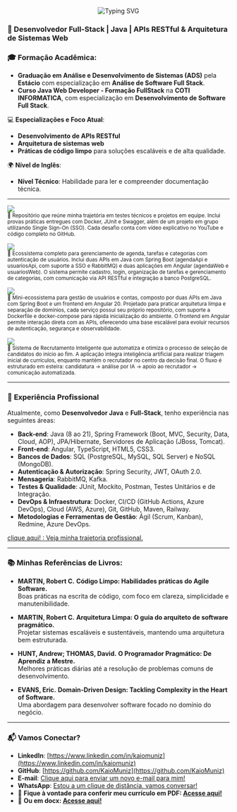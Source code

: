 <p align="center">
  <img src="https://readme-typing-svg.demolab.com?font=Fira+Code&size=28&speed=50&pause=2000&repeat=true&color=F2CDCD&center=true&width=1000&lines=Ol%C3%A1%2C+sou+Kaio+Muniz!+%F0%9F%91%8B;Desenvolvedor+Full-Stack;apaixonado+por+tecnologia!;Java+%7C+APIs+RESTful;Arquitetura+de+Sistemas+Web" alt="Typing SVG" />
</p>

### 🚀 Desenvolvedor Full-Stack | Java | APIs RESTful & Arquitetura de Sistemas Web

### 🎓 Formação Acadêmica:
- **Graduação em Análise e Desenvolvimento de Sistemas (ADS)** pela **Estácio** com especialização em **Análise de Software Full Stack**.
- **Curso Java Web Developer - Formação FullStack** na **COTI INFORMATICA**, com especialização em **Desenvolvimento de Software Full Stack**.

💻 **Especializações e Foco Atual**:  
- **Desenvolvimento de APIs RESTful**  
- **Arquitetura de sistemas web**  
- **Práticas de código limpo** para soluções escaláveis e de alta qualidade.

🌍 **Nível de Inglês**:  
- **Nível Técnico**: Habilidade para ler e compreender documentação técnica.  


---

<p>
  <a href="https://github.com/KaioMuniz/projeto1">
    <img src="https://img.shields.io/badge/Projeto%201-%23F2CDCD?style=for-the-badge&logo=github&logoColor=black" />
  </a>  
  <br/>
 <sub>🔹 Repositório que reúne minha trajetória em testes técnicos e projetos em equipe.  
Inclui provas práticas entregues com Docker, JUnit e Swagger, além de um projeto em grupo utilizando Single Sign-On (SSO).  
Cada desafio conta com vídeo explicativo no YouTube e código completo no GitHub.</sub>
</p>

<p>
  <a href="https://github.com/KaioMuniz/projeto2">
    <img src="https://img.shields.io/badge/Projeto%202-%23F2CDCD?style=for-the-badge&logo=github&logoColor=black" />
  </a>  
  <br/>
  <sub>🔹 Ecossistema completo para gerenciamento de agenda, tarefas e categorias com autenticação de usuários.  
Inclui duas APIs em Java com Spring Boot (agendaApi e usuariosApi, com suporte a SSO e RabbitMQ) e duas aplicações em Angular (agendaWeb e usuariosWeb).  
O sistema permite cadastro, login, organização de tarefas e gerenciamento de categorias, com comunicação via API RESTful e integração a banco PostgreSQL.</sub>
</p>

<p>
  <a href="https://github.com/KaioMuniz/projeto3">
    <img src="https://img.shields.io/badge/Projeto%203-%23F2CDCD?style=for-the-badge&logo=github&logoColor=black" />
  </a>  
  <br/>
<sub>🔹 Mini-ecossistema para gestão de usuários e contas, composto por duas APIs em Java com Spring Boot e um frontend em Angular 20.  
Projetado para praticar arquitetura limpa e separação de domínios, cada serviço possui seu próprio repositório, com suporte a Dockerfile e docker-compose para rápida inicialização do ambiente.  
O frontend em Angular permite interação direta com as APIs, oferecendo uma base escalável para evoluir recursos de autenticação, segurança e observabilidade.</sub>
</p>

<p>
  <a href="https://github.com/KaioMuniz/projeto4">
    <img src="https://img.shields.io/badge/Projeto%203-%23F2CDCD?style=for-the-badge&logo=github&logoColor=black" />
  </a>  
  <br/>
<sub>🔹 Sistema de Recrutamento Inteligente que automatiza e otimiza o processo de seleção de candidatos do início ao fim.  
A aplicação integra inteligência artificial para realizar triagem inicial de currículos, enquanto mantém o recrutador no centro da decisão final.  
O fluxo é estruturado em esteira: candidatura → análise por IA → apoio ao recrutador → comunicação automatizada.</sub>
</p>

---


### 🌟 **Experiência Profissional**  

Atualmente, como **Desenvolvedor Java** e **Full-Stack**, tenho experiência nas seguintes áreas:  

- **Back-end**: Java (8 ao 21), Spring Framework (Boot, MVC, Security, Data, Cloud, AOP), JPA/Hibernate, Servidores de Aplicação (JBoss, Tomcat).  
- **Front-end**: Angular, TypeScript, HTML5, CSS3.  
- **Bancos de Dados**: SQL (PostgreSQL, MySQL, SQL Server) e NoSQL (MongoDB).  
- **Autenticação & Autorização**: Spring Security, JWT, OAuth 2.0.  
- **Mensageria**: RabbitMQ, Kafka.  
- **Testes & Qualidade**: JUnit, Mockito, Postman, Testes Unitários e de Integração.  
- **DevOps & Infraestrutura**: Docker, CI/CD (GitHub Actions, Azure DevOps), Cloud (AWS, Azure), Git, GitHub, Maven, Railway.  
- **Metodologias e Ferramentas de Gestão**: Ágil (Scrum, Kanban), Redmine, Azure DevOps.  



<a href="https://github.com/KaioMuniz/trajetoriaKaio" target="_blank" class="link-button">
    clique aqui! : Veja minha trajetoria profissional.
</a>

---


### 📚 **Minhas Referências de Livros**:

- **MARTIN, Robert C.** **Código Limpo: Habilidades práticas do Agile Software.**  
  Boas práticas na escrita de código, com foco em clareza, simplicidade e manutenibilidade.

- **MARTIN, Robert C.** **Arquitetura Limpa: O guia do arquiteto de software pragmático.**  
  Projetar sistemas escaláveis e sustentáveis, mantendo uma arquitetura bem estruturada.

- **HUNT, Andrew; THOMAS, David.** **O Programador Pragmático: De Aprendiz a Mestre.**  
  Melhores práticas diárias até a resolução de problemas comuns de desenvolvimento.

- **EVANS, Eric.** **Domain-Driven Design: Tackling Complexity in the Heart of Software.**  
  Uma abordagem para desenvolver software focado no domínio do negócio.


---


### 📬 **Vamos Conectar?**

* **LinkedIn**: [https://www.linkedin.com/in/kaiomuniz](https://www.linkedin.com/in/kaiomuniz)
* **GitHub**: [https://github.com/KaioMuniz](https://github.com/KaioMuniz)
* **E-mail**: [Clique aqui para enviar um novo e-mail para mim!](https://mail.google.com/mail/?view=cm&fs=1&to=kkaioribeiro@gmail.com)
* **WhatsApp**: [Estou a um clique de distância, vamos conversar!](https://wa.me/5521972345311)
* 📄 **Fique à vontade para conferir meu currículo em PDF: [Acesse aqui!](https://github.com/KaioMuniz/kaioCurriculum/blob/main/KAIO%20MUNIZ%20DE%20SOUZA%20RIBEIRO.pdf)**
* 📄 **Ou em docx: [Acesse aqui!](https://github.com/KaioMuniz/kaioCurriculum/blob/main/KAIO%20MUNIZ%20DE%20SOUZA%20RIBEIRO.docx)**

